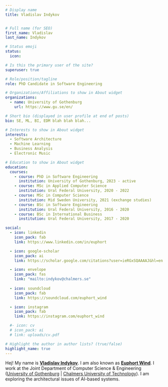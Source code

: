 ```yaml
---
# Display name
title: Vladislav Indykov


# Full name (for SEO)
first_name: Vladislav
last_name: Indykov

# Status emoji
status:
  icon: 

# Is this the primary user of the site?
superuser: true

# Role/position/tagline
role: PhD Candidate in Software Engineering

# Organizations/Affiliations to show in About widget
organizations:
  - name: University of Gothenburg
    url: https://www.gu.se/en/

# Short bio (displayed in user profile at end of posts)
bio: SE, ML, BI, EDM blah blah blah...

# Interests to show in About widget
interests:
  - Software Architecture
  - Machine Learning
  - Business Analysis
  - Electronic Music

# Education to show in About widget
education:
  courses:
    - course: PhD in Software Engineering
      institution: University of Gothenburg, 2023 - active
    - course: MSc in Applied Computer Science
      institution: Ural Federal University, 2020 - 2022
    - course: MSc in Computer Science
      institution: Mid Sweden University, 2021 (exchange studies)
    - course: BSc in Software Engineering
      institution: Ural Federal University, 2016 - 2020
    - course: BSc in International Business
      institution: Ural Federal University, 2017 - 2020

social:
  - icon: linkedin
    icon_pack: fab
    link: https://www.linkedin.com/in/euphort

  - icon: google-scholar 
    icon_pack: ai
    link: https://scholar.google.com/citations?user=ieRGxSQAAAAJ&hl=en

  - icon: envelope
    icon_pack: fas
    link: "mailto:indykov@chalmers.se"
  
  - icon: soundcloud
    icon_pack: fab
    link: https://soundcloud.com/euphort_wind 

  - icon: instagram
    icon_pack: fab
    link: https://instagram.com/euphort_wind 

  #- icon: cv
  # icon_pack: ai
  # link: uploads/cv.pdf

# Highlight the author in author lists? (true/false)
highlight_name: true
---
```


Hej! My name is <b><u>Vladislav Indykov</b></u>. I am also known as <b><u>Euphort Wind</b></u>. I work at the Joint Department of Computer Science & Engineering (<a href = "https://www.gu.se/en/computer-science-engineering" target="_blank">University of Gothenburg</a> | <a href = "https://www.chalmers.se/en/departments/cse/" target="_blank"> Chalmers University of Technology</a>). I am exploring the architectural issues of AI-based systems. 
